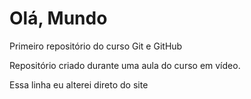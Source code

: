 # Olá, Mundo
 Primeiro repositório do curso Git e GitHub

Repositório criado durante uma aula do curso em vídeo.

Essa linha eu alterei direto do site
